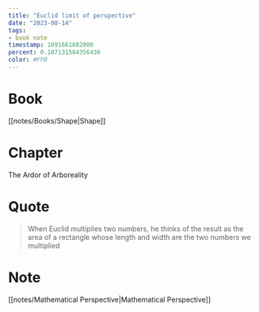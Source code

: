 ```yaml
---
title: "Euclid limit of perspective"
date: "2023-08-14"
tags:
- book note
timestamp: 1691661682000
percent: 0.187131564356436
color: #FFB
---
```

# Book

[[notes/Books/Shape|Shape]]

# Chapter

The Ardor of Arboreality

# Quote

>When Euclid multiplies two numbers, he thinks of the result as the area of a rectangle whose length and width are the two numbers we multiplied

# Note

[[notes/Mathematical Perspective|Mathematical Perspective]]